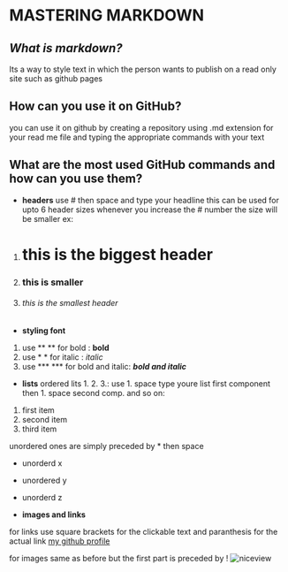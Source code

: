 # **MASTERING MARKDOWN**

## *What is markdown?*
Its a way to style text in which the person wants to publish on a read only site such as github pages

## **How can you use it on GitHub?**
you can use it on github by creating a repository using .md extension for your read me file and typing the appropriate commands with your text

## **What are the most used GitHub commands and how can you use them?**
* **headers**
use # then space and type your headline this can be used for upto 6 header sizes whenever you increase the # number the size will be smaller
ex: 
 1. # this is the biggest header
 1. ### this is smaller
1. ###### this is the smallest header


* **styling font**
1. use ** ** for bold : **bold**
1. use * * for italic : *italic*
1. use *** *** for bold and italic: ***bold and italic***  

* **lists**
ordered lits 1. 2. 3.: use 1. space type youre list first component then 1. space second comp. and so on:
1. first item 
1. second item 
1. third item 

unordered ones are simply preceded by * then space 
* unorderd x
* unordered y
* unorderd z

* **images and links**

for links use square brackets for the clickable text and paranthesis for the actual link
[my github profile](https://github.com/settings/profile)

for images same as before but the first part is preceded by !
![niceview](https://q-cf.bstatic.com/images/hotel/max1024x768/142/142690158.jpg)







